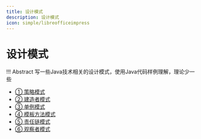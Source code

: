 ```yaml
---
title: 设计模式
description: 设计模式
icon: simple/libreofficeimpress
---
```


# 设计模式

!!! Abstract
    写一些Java技术相关的设计模式，使用Java代码样例理解，理论少一些

- <a class="navigation" href="策略模式/">① 策略模式</a>
- <a class="navigation" href="建造者模式/">② 建造者模式</a>
- <a class="navigation" href="单例模式/">③ 单例模式</a>
- <a class="navigation" href="模板方法模式/">④ 模板方法模式</a>
- <a class="navigation" href="责任链模式/">⑤ 责任链模式</a>
- <a class="navigation" href="观察者模式/">⑥ 观察者模式</a>